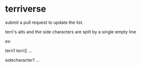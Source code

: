 # terriverse
submit a pull request to update the list.

terri's alts and the side characters are split by a single empty line

ex:

terri1
terri2
...

sidecharacter1
...
